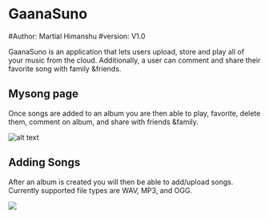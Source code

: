 # GaanaSuno
#Author: Martial Himanshu
#version: V1.0

GaanaSuno is an application that lets users upload, store and play all of your music from the cloud.  Additionally, a user can comment and share their favorite song with family &friends.

## Mysong page

Once songs are added to an album you are then able to play, favorite, delete them, comment on album, and share with friends &family.

![alt text](https://raw.githubusercontent.com/Martialhimanshu/GaanaSuno/master/media/detail.jpg)

## Adding Songs

After an album is created you will then be able to add/upload songs. Currently supported file types are WAV, MP3, and OGG.

![](https://raw.githubusercontent.com/Martialhimanshu/GaanaSuno/master/media/add_songs.jpg)
